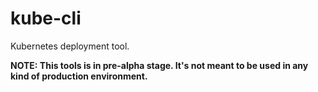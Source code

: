 # kube-cli
Kubernetes deployment tool.

**NOTE: This tools is in pre-alpha stage. It's not meant to be used in any kind of production environment.**
